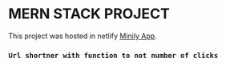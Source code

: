 # MERN STACK PROJECT 

This project was hosted in netlify  [Minily App](https://minily.netlify.app/).



### `Url shortner with function to not number of clicks`

